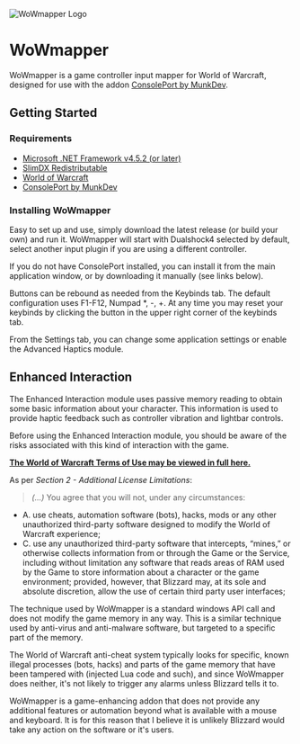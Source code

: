 ![WoWmapper Logo](https://github.com/topher-au/WoWmapper/raw/master/WoWmapper/Resources/WoWmapper_Logo.png)

# WoWmapper

WoWmapper is a game controller input mapper for World of Warcraft, designed for use with the addon [ConsolePort by MunkDev](http://www.wowinterface.com/downloads/info23536-ConsolePort-GameControllerAddon.html).

## Getting Started

### Requirements

- [Microsoft .NET Framework v4.5.2 (or later)](https://www.microsoft.com/en-au/download/details.aspx?id=42643)
- [SlimDX Redistributable](https://slimdx.org/download.php)
- [World of Warcraft](http://www.worldofwarcraft.com/)
- [ConsolePort by MunkDev](http://www.wowinterface.com/downloads/info23536-ConsolePort-GameControllerAddon.html)

### Installing WoWmapper

Easy to set up and use, simply download the latest release (or build your own) and run it. WoWmapper will start with Dualshock4 selected by default, select another input plugin if you are using a different controller.

If you do not have ConsolePort installed, you can install it from the main application window, or by downloading it manually (see links below).

Buttons can be rebound as needed from the Keybinds tab. The default configuration uses F1-F12, Numpad *, -, +. At any time you may reset your keybinds by clicking the button in the upper right corner of the keybinds tab.

From the Settings tab, you can change some application settings or enable the Advanced Haptics module.

## Enhanced Interaction

The Enhanced Interaction module uses passive memory reading to obtain some basic information about your character. This information is used to provide haptic feedback such as controller vibration and lightbar controls.

Before using the Enhanced Interaction module, you should be aware of the risks associated with this kind of interaction with the game.

**[The World of Warcraft Terms of Use may be viewed in full here.](http://us.blizzard.com/en-us/company/legal/wow_tou.html)**

As per *Section 2 - Additional License Limitations*:

> *(...)* You agree that you will not, under any circumstances:
- A. use cheats, automation software (bots), hacks, mods or any other unauthorized third-party software designed to modify the World of Warcraft experience;
- C. use any unauthorized third-party software that intercepts, “mines,” or otherwise collects information from or through the Game or the Service, including without limitation any software that reads areas of RAM used by the Game to store information about a character or the game environment; provided, however, that Blizzard may, at its sole and absolute discretion, allow the use of certain third party user interfaces;

The technique used by WoWmapper is a standard windows API call and does not modify the game memory in any way. This is a similar technique used by anti-virus and anti-malware software, but targeted to a specific part of the memory.

The World of Warcraft anti-cheat system typically looks for specific, known illegal processes (bots, hacks) and parts of the game memory that have been tampered with (injected Lua code and such), and since WoWmapper does neither, it's not likely to trigger any alarms unless Blizzard tells it to.

WoWmapper is a game-enhancing addon that does not provide any additional features or automation beyond what is available with a mouse and keyboard. It is for this reason that I believe it is unlikely Blizzard would take any action on the software or it's users.
